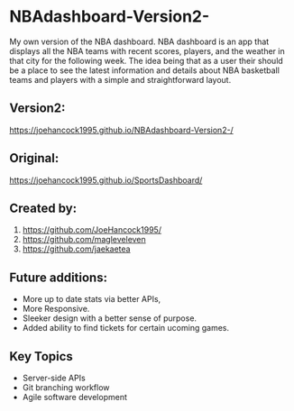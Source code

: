 # NBAdashboard-Version2-
My own version of the NBA dashboard. NBA dashboard is an app that displays all the NBA teams with recent scores, players, and the weather in that city for the following week. The idea being that as a user their should be a place to see the latest information and details about NBA basketball teams and players with a simple and straightforward layout.
## Version2:
https://joehancock1995.github.io/NBAdashboard-Version2-/
## Original: 
https://joehancock1995.github.io/SportsDashboard/

## Created by:
1) https://github.com/JoeHancock1995/
2) https://github.com/magleveleven 
3) https://github.com/jaekaetea

## Future additions:
* More up to date stats via better APIs,
* More Responsive.
* Sleeker design with a better sense of purpose.
* Added ability to find tickets for certain ucoming games.

## Key Topics
* Server-side APIs
* Git branching workflow
* Agile software development
